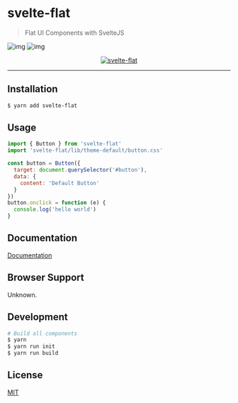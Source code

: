 # svelte-flat 
> Flat UI Components with SvelteJS

![img](http://img.shields.io/npm/v/svelte-flat.svg)
![img](http://img.shields.io/badge/license-MIT-blue.svg)

<p align="center">
  <a href="https://jikkai.github.io/svelte-flat/">
    <img alt="svelte-flat" src="https://github.com/jikkai/svelte-flat/raw/master/examples/src/assets/logo.png">
  </a>
</p>

---

## Installation
```bash
$ yarn add svelte-flat
```

## Usage
```javascript
import { Button } from 'svelte-flat'
import 'svelte-flat/lib/theme-default/button.css'

const button = Button({
  target: document.querySelector('#button'),
  data: {
    content: 'Default Button'
  }
})
button.onclick = function (e) {
  console.log('hello world')
}
```

## Documentation
[Documentation](https://jikkai.github.io/svelte-flat/)

## Browser Support
Unknown.

## Development
```bash
# Build all components
$ yarn 
$ yarn run init
$ yarn run build
```

## License
[MIT](https://github.com/jikkai/svelte-flat/blob/master/LICENSE)